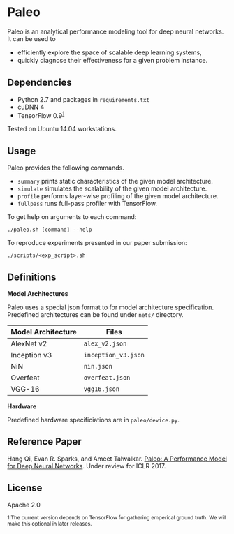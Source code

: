 # Paleo

Paleo is an analytical performance modeling tool for deep neural networks. It
can be used to
  - efficiently explore the space of scalable deep learning systems,
  - quickly diagnose their eﬀectiveness for a given problem instance.

## Dependencies

- Python 2.7 and packages in `requirements.txt`
- cuDNN 4
- TensorFlow 0.9<sup>[1](#footnote1)</sup>

Tested on Ubuntu 14.04 workstations.

## Usage

Paleo provides the following commands.


- `summary` prints static characteristics of the given model architecture.
- `simulate` simulates the scalability of the given model architecture.
- `profile` performs layer-wise profiling of the given model architecture.
- `fullpass` runs full-pass profiler with TensorFlow.

To get help on arguments to each command:

    ./paleo.sh [command] --help

To reproduce experiments presented in our paper submission:

    ./scripts/<exp_script>.sh

## Definitions

**Model Architectures**

Paleo uses a special json format to for model architecture specification.
Predefined architectures can be found under `nets/` directory.

| Model Architecture  | Files               |
| ------------------- | ------------------  |
| AlexNet v2          | `alex_v2.json`      |
| Inception v3        | `inception_v3.json` |
| NiN                 | `nin.json`          |
| Overfeat            | `overfeat.json`     |
| VGG-16              | `vgg16.json`        |

**Hardware**

Predefined hardware specificiations are in `paleo/device.py`.

## Reference Paper

Hang Qi, Evan R. Sparks, and Ameet Talwalkar.
[Paleo: A Performance Model for Deep Neural Networks][1].
Under review for ICLR 2017.

[1]: https://openreview.net/forum?id=SyVVJ85lg

## License

Apache 2.0

<small><a name='#footnote1'>1</a> The current version depends on TensorFlow for
gathering emperical ground  truth. We will make this optional in later releases.
</small>
